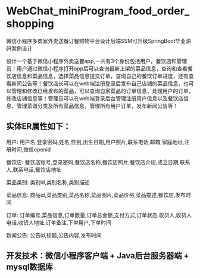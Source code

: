 # WebChat_miniProgram_food_order_shopping
微信小程序多商家外卖送餐订餐购物平台设计后端SSM可升级SpringBoot毕业源码案例设计

 设计一个基于微信小程序外卖送餐app,一共有3个身份包括用户，餐饮店和管理员！用户通过微信小程序打开app后可以查询最新上架的菜品信息，查询和查看餐饮店信息和菜品信息，选择菜品信息提交订单，查询自己的餐饮订单进度，还有查看新闻公告等！餐饮店长可以在web端注册登录后发布自己店铺的菜品信息，也可以管理和修改已经发布的菜品，可以查询自家菜品的订单信息，处理用户的订单，修改店铺信息等！管理员可以在web端登录后台管理注册用户信息以及餐饮店信息，管理菜谱分类及所有菜品信息，管理所有用户订单，发布新闻公告等！

## 实体ER属性如下：
用户: 用户名,登录密码,姓名,性别,出生日期,用户照片,联系电话,邮箱,家庭地址,注册时间,微信openid

餐饮店: 餐饮店账号,登录密码,餐饮店名称,餐饮店照片,餐饮店介绍,成立日期,联系人,联系电话,餐饮店地址

菜品类别: 类别id,类别名称,类别描述

菜品信息: 商品id,菜品类别,菜品名称,菜品图片,菜品价格,菜品描述,餐饮店,发布时间

订单: 订单编号,菜品信息,订单数量,订单总金额,支付方式,订单状态,收货人,收货人电话,收货人地址,订单备注,下单用户,下单时间

新闻公告: 公告id,标题,公告内容,发布时间

## 开发技术：微信小程序客户端 + Java后台服务器端 + mysql数据库
